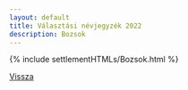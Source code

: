 ```yaml
---
layout: default
title: Választási névjegyzék 2022
description: Bozsok
---
```


{% include settlementHTMLs/Bozsok.html %}

[Vissza](../)